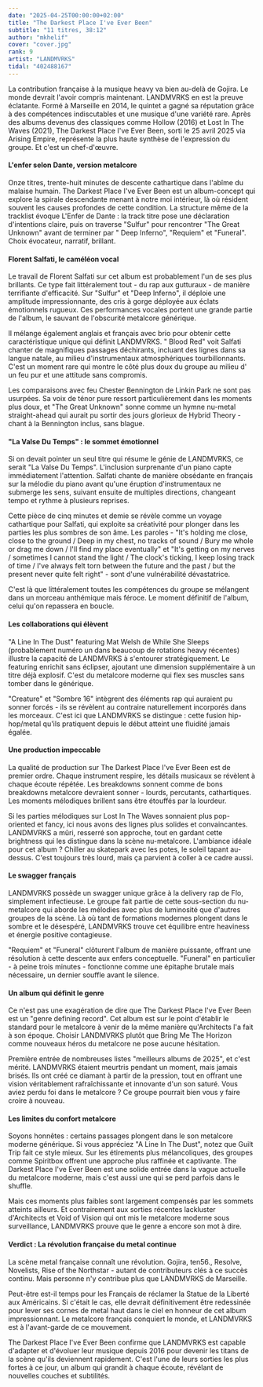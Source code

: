 ```yaml
---
date: "2025-04-25T00:00:00+02:00"
title: "The Darkest Place I've Ever Been"
subtitle: "11 titres, 38:12"
author: "mkhelif"
cover: "cover.jpg"
rank: 9
artist: "LANDMVRKS"
tidal: "402488167"
---
```


La contribution française à la musique heavy va bien au-delà de Gojira. Le monde devrait l'avoir compris maintenant.
LANDMVRKS en est la preuve éclatante. Formé à Marseille en 2014, le quintet a gagné sa réputation grâce à des
compétences indiscutables et une musique d'une variété rare. Après des albums devenus des classiques comme Hollow (2016)
et Lost In The Waves (2021), The Darkest Place I've Ever Been, sorti le 25 avril 2025 via Arising Empire, représente la
plus haute synthèse de l'expression du groupe. Et c'est un chef-d'œuvre.

#### L'enfer selon Dante, version metalcore

Onze titres, trente-huit minutes de descente cathartique dans l'abîme du malaise humain. The Darkest Place I've Ever
Been est un album-concept qui explore la spirale descendante menant à notre moi intérieur, là où résident souvent les
causes profondes de cette condition. La structure même de la tracklist évoque L'Enfer de Dante : la track titre pose une
déclaration d'intentions claire, puis on traverse "Sulfur" pour rencontrer "The Great Unknown" avant de terminer par "
Deep Inferno", "Requiem" et "Funeral". Choix évocateur, narratif, brillant.

#### Florent Salfati, le caméléon vocal

Le travail de Florent Salfati sur cet album est probablement l'un de ses plus brillants. Ce type fait littéralement
tout - du rap aux gutturaux - de manière terrifiante d'efficacité. Sur "Sulfur" et "Deep Inferno", il déploie une
amplitude impressionnante, des cris à gorge déployée aux éclats émotionnels rugueux. Ces performances vocales portent
une grande partie de l'album, le sauvant de l'obscurité metalcore générique.

Il mélange également anglais et français avec brio pour obtenir cette caractéristique unique qui définit LANDMVRKS. "
Blood Red" voit Salfati chanter de magnifiques passages déchirants, incluant des lignes dans sa langue natale, au milieu
d'instrumentaux atmosphériques tourbillonnants. C'est un moment rare qui montre le côté plus doux du groupe au milieu d'
un feu pur et une attitude sans compromis.

Les comparaisons avec feu Chester Bennington de Linkin Park ne sont pas usurpées. Sa voix de ténor pure ressort
particulièrement dans les moments plus doux, et "The Great Unknown" sonne comme un hymne nu-metal straight-ahead qui
aurait pu sortir des jours glorieux de Hybrid Theory - chant à la Bennington inclus, sans blague.

#### "La Valse Du Temps" : le sommet émotionnel

Si on devait pointer un seul titre qui résume le génie de LANDMVRKS, ce serait "La Valse Du Temps". L'inclusion
surprenante d'un piano capte immédiatement l'attention. Salfati chante de manière obsédante en français sur la mélodie
du piano avant qu'une éruption d'instrumentaux ne submerge les sens, suivant ensuite de multiples directions, changeant
tempo et rythme à plusieurs reprises.

Cette pièce de cinq minutes et demie se révèle comme un voyage cathartique pour Salfati, qui exploite sa créativité pour
plonger dans les parties les plus sombres de son âme. Les paroles - "It's holding me close, close to the ground / Deep
in my chest, no tracks of sound / Bury me whole or drag me down / I'll find my place eventually" et "It's getting on my
nerves / sometimes I cannot stand the light / The clock's ticking, I keep losing track of time / I've always felt torn
between the future and the past / but the present never quite felt right" - sont d'une vulnérabilité dévastatrice.

C'est là que littéralement toutes les compétences du groupe se mélangent dans un morceau anthémique mais féroce. Le
moment définitif de l'album, celui qu'on repassera en boucle.

#### Les collaborations qui élèvent

"A Line In The Dust" featuring Mat Welsh de While She Sleeps (probablement numéro un dans beaucoup de rotations heavy
récentes) illustre la capacité de LANDMVRKS à s'entourer stratégiquement. Le featuring enrichit sans éclipser, ajoutant
une dimension supplémentaire à un titre déjà explosif. C'est du metalcore moderne qui flex ses muscles sans tomber dans
le générique.

"Creature" et "Sombre 16" intègrent des éléments rap qui auraient pu sonner forcés - ils se révèlent au contraire
naturellement incorporés dans les morceaux. C'est ici que LANDMVRKS se distingue : cette fusion hip-hop/metal qu'ils
pratiquent depuis le début atteint une fluidité jamais égalée.

#### Une production impeccable

La qualité de production sur The Darkest Place I've Ever Been est de premier ordre. Chaque instrument respire, les
détails musicaux se révèlent à chaque écoute répétée. Les breakdowns sonnent comme de bons breakdowns metalcore
devraient sonner - lourds, percutants, cathartiques. Les moments mélodiques brillent sans être étouffés par la lourdeur.

Si les parties mélodiques sur Lost In The Waves sonnaient plus pop-oriented et fancy, ici nous avons des lignes plus
solides et convaincantes. LANDMVRKS a mûri, resserré son approche, tout en gardant cette brightness qui les distingue
dans la scène nu-metalcore. L'ambiance idéale pour cet album ? Chiller au skatepark avec les potes, le soleil tapant
au-dessus. C'est toujours très lourd, mais ça parvient à coller à ce cadre aussi.

#### Le swagger français

LANDMVRKS possède un swagger unique grâce à la delivery rap de Flo, simplement infectieuse. Le groupe fait partie de
cette sous-section du nu-metalcore qui aborde les mélodies avec plus de luminosité que d'autres groupes de la scène. Là
où tant de formations modernes plongent dans le sombre et le désespéré, LANDMVRKS trouve cet équilibre entre heaviness
et énergie positive contagieuse.

"Requiem" et "Funeral" clôturent l'album de manière puissante, offrant une résolution à cette descente aux enfers
conceptuelle. "Funeral" en particulier - à peine trois minutes - fonctionne comme une épitaphe brutale mais nécessaire,
un dernier souffle avant le silence.

#### Un album qui définit le genre

Ce n'est pas une exagération de dire que The Darkest Place I've Ever Been est un "genre defining record". Cet album est
sur le point d'établir le standard pour le metalcore à venir de la même manière qu'Architects l'a fait à son époque.
Choisir LANDMVRKS plutôt que Bring Me The Horizon comme nouveaux héros du metalcore ne pose aucune hésitation.

Première entrée de nombreuses listes "meilleurs albums de 2025", et c'est mérité. LANDMVRKS étaient meurtris pendant un
moment, mais jamais brisés. Ils ont créé ce diamant à partir de la pression, tout en offrant une vision véritablement
rafraîchissante et innovante d'un son saturé. Vous aviez perdu foi dans le metalcore ? Ce groupe pourrait bien vous y
faire croire à nouveau.

#### Les limites du confort metalcore

Soyons honnêtes : certains passages plongent dans le son metalcore moderne générique. Si vous appréciez "A Line In The
Dust", notez que Guilt Trip fait ce style mieux. Sur les étirements plus mélancoliques, des groupes comme Spiritbox
offrent une approche plus raffinée et captivante. The Darkest Place I've Ever Been est une solide entrée dans la vague
actuelle du metalcore moderne, mais c'est aussi une qui se perd parfois dans le shuffle.

Mais ces moments plus faibles sont largement compensés par les sommets atteints ailleurs. Et contrairement aux sorties
récentes lackluster d'Architects et Void of Vision qui ont mis le metalcore moderne sous surveillance, LANDMVRKS prouve
que le genre a encore son mot à dire.

#### Verdict : La révolution française du metal continue

La scène metal française connaît une révolution. Gojira, ten56., Resolve, Novelists, Rise of the Northstar - autant de
contributeurs clés à ce succès continu. Mais personne n'y contribue plus que LANDMVRKS de Marseille.

Peut-être est-il temps pour les Français de réclamer la Statue de la Liberté aux Américains. Si c'était le cas, elle
devrait définitivement être redessinée pour lever ses cornes de metal haut dans le ciel en honneur de cet album
impressionnant. Le metalcore français conquiert le monde, et LANDMVRKS est à l'avant-garde de ce mouvement.

The Darkest Place I've Ever Been confirme que LANDMVRKS est capable d'adapter et d'évoluer leur musique depuis 2016 pour
devenir les titans de la scène qu'ils deviennent rapidement. C'est l'une de leurs sorties les plus fortes à ce jour, un
album qui grandit à chaque écoute, révélant de nouvelles couches et subtilités.
